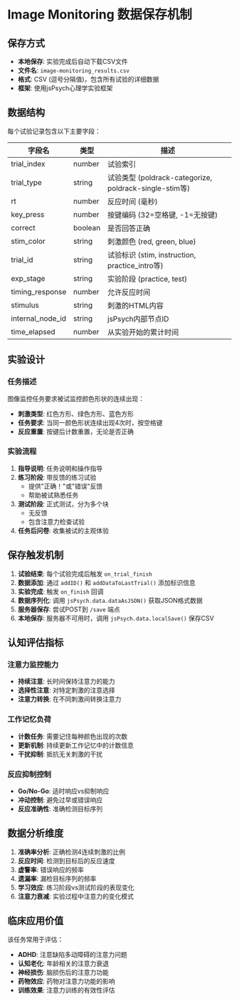 # Image Monitoring 数据保存机制

## 保存方式
- **本地保存**: 实验完成后自动下载CSV文件
- **文件名**: `image-monitoring_results.csv`
- **格式**: CSV (逗号分隔值)，包含所有试验的详细数据
- **框架**: 使用jsPsych心理学实验框架

## 数据结构
每个试验记录包含以下主要字段：

| 字段名 | 类型 | 描述 |
|--------|------|------|
| trial_index | number | 试验索引 |
| trial_type | string | 试验类型 (poldrack-categorize, poldrack-single-stim等) |
| rt | number | 反应时间 (毫秒) |
| key_press | number | 按键编码 (32=空格键, -1=无按键) |
| correct | boolean | 是否回答正确 |
| stim_color | string | 刺激颜色 (red, green, blue) |
| trial_id | string | 试验标识 (stim, instruction, practice_intro等) |
| exp_stage | string | 实验阶段 (practice, test) |
| timing_response | number | 允许反应时间 |
| stimulus | string | 刺激的HTML内容 |
| internal_node_id | string | jsPsych内部节点ID |
| time_elapsed | number | 从实验开始的累计时间 |

## 实验设计
### 任务描述
图像监控任务要求被试监控颜色形状的连续出现：
- **刺激类型**: 红色方形、绿色方形、蓝色方形
- **任务要求**: 当同一颜色形状连续出现4次时，按空格键
- **反应重置**: 按键后计数重置，无论是否正确

### 实验流程
1. **指导说明**: 任务说明和操作指导
2. **练习阶段**: 带反馈的练习试验
   - 提供"正确！"或"错误"反馈
   - 帮助被试熟悉任务
3. **测试阶段**: 正式测试，分为多个块
   - 无反馈
   - 包含注意力检查试验
4. **任务后问卷**: 收集被试的主观体验

## 保存触发机制
1. **试验结束**: 每个试验完成后触发 `on_trial_finish`
2. **数据添加**: 通过 `addID()` 和 `addDataToLastTrial()` 添加标识信息
3. **实验完成**: 触发 `on_finish` 回调
4. **数据序列化**: 调用 `jsPsych.data.dataAsJSON()` 获取JSON格式数据
5. **服务器保存**: 尝试POST到 `/save` 端点
6. **本地保存**: 服务器不可用时，调用 `jsPsych.data.localSave()` 保存CSV

## 认知评估指标
### 注意力监控能力
- **持续注意**: 长时间保持注意力的能力
- **选择性注意**: 对特定刺激的注意选择
- **注意力转换**: 在不同刺激间转换注意力

### 工作记忆负荷
- **计数任务**: 需要记住每种颜色出现的次数
- **更新机制**: 持续更新工作记忆中的计数信息
- **干扰抑制**: 抵抗无关刺激的干扰

### 反应抑制控制
- **Go/No-Go**: 适时响应vs抑制响应
- **冲动控制**: 避免过早或错误响应
- **反应准确性**: 准确检测目标序列

## 数据分析维度
1. **准确率分析**: 正确检测4连续刺激的比例
2. **反应时间**: 检测到目标后的反应速度
3. **虚警率**: 错误响应的频率
4. **遗漏率**: 漏检目标序列的频率
5. **学习效应**: 练习阶段vs测试阶段的表现变化
6. **注意力衰减**: 实验过程中注意力的变化模式

## 临床应用价值
该任务常用于评估：
- **ADHD**: 注意缺陷多动障碍的注意力问题
- **认知老化**: 年龄相关的注意力衰退
- **神经损伤**: 脑损伤后的注意力功能
- **药物效应**: 药物对注意力功能的影响
- **训练效果**: 注意力训练的有效性评估